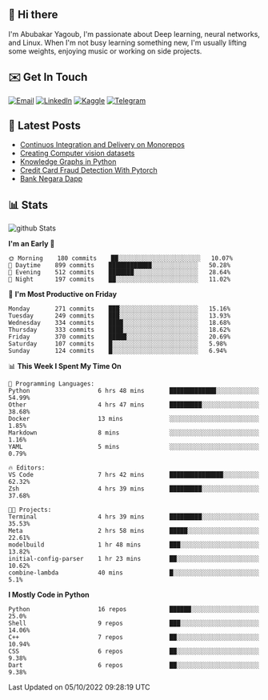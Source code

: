 ## 👋 Hi there

I'm Abubakar Yagoub, I'm passionate about Deep learning, neural networks, and
Linux. When I'm not busy learning something new, I'm usually lifting some
weights, enjoying music or working on side projects.

## ✉️ Get In Touch

[![Email](https://img.shields.io/badge/Email-f1f1f1?style=for-the-badge&logo=gmail&logoColor=0f111a)](mailto:git@blacksuan19.dev)
[![LinkedIn](https://img.shields.io/badge/LinkedIn-0077B5?style=for-the-badge&logo=linkedin&logoColor=white)](https://www.linkedin.com/in/blacksuan19/)
[![Kaggle](https://img.shields.io/badge/Kaggle-5acfff?style=for-the-badge&logo=kaggle&logoColor=white)](http://kaggle.com/abubakaryagob/)
[![Telegram](https://img.shields.io/badge/Telegram-2CA5E0?style=for-the-badge&logo=telegram&logoColor=white)](https://t.me/blacksuan19)

## 📩 Latest Posts

<!-- BLOG-POST-LIST:START -->
- [Continuos Integration and Delivery on Monorepos](https://www.blacksuan19.dev/blog/github-actions-monorepos/)
- [Creating Computer vision datasets](https://www.blacksuan19.dev/blog/creating-datasets/)
- [Knowledge Graphs in Python](https://www.blacksuan19.dev/projects/Knowledge_Graphs/)
- [Credit Card Fraud Detection With Pytorch](https://www.blacksuan19.dev/projects/credit-card-fraud-detection-with-pytorch/)
- [Bank Negara Dapp](https://www.blacksuan19.dev/projects/bank-negara/)
<!-- BLOG-POST-LIST:END -->

## 📊 Stats

![github Stats](https://github-readme-stats.vercel.app/api?username=blacksuan19&theme=github_dark&show_icons=true&count_private=true&custom_title=Github%20Stats&hide_border=true)

<!--START_SECTION:waka-->
**I'm an Early 🐤** 

```text
🌞 Morning    180 commits    ██░░░░░░░░░░░░░░░░░░░░░░░   10.07% 
🌆 Daytime    899 commits    ████████████░░░░░░░░░░░░░   50.28% 
🌃 Evening    512 commits    ███████░░░░░░░░░░░░░░░░░░   28.64% 
🌙 Night      197 commits    ██░░░░░░░░░░░░░░░░░░░░░░░   11.02%

```
📅 **I'm Most Productive on Friday** 

```text
Monday       271 commits    ███░░░░░░░░░░░░░░░░░░░░░░   15.16% 
Tuesday      249 commits    ███░░░░░░░░░░░░░░░░░░░░░░   13.93% 
Wednesday    334 commits    ████░░░░░░░░░░░░░░░░░░░░░   18.68% 
Thursday     333 commits    ████░░░░░░░░░░░░░░░░░░░░░   18.62% 
Friday       370 commits    █████░░░░░░░░░░░░░░░░░░░░   20.69% 
Saturday     107 commits    █░░░░░░░░░░░░░░░░░░░░░░░░   5.98% 
Sunday       124 commits    █░░░░░░░░░░░░░░░░░░░░░░░░   6.94%

```


📊 **This Week I Spent My Time On** 

```text
💬 Programming Languages: 
Python                   6 hrs 48 mins       █████████████░░░░░░░░░░░░   54.99% 
Other                    4 hrs 47 mins       █████████░░░░░░░░░░░░░░░░   38.68% 
Docker                   13 mins             ░░░░░░░░░░░░░░░░░░░░░░░░░   1.85% 
Markdown                 8 mins              ░░░░░░░░░░░░░░░░░░░░░░░░░   1.16% 
YAML                     5 mins              ░░░░░░░░░░░░░░░░░░░░░░░░░   0.79%

🔥 Editors: 
VS Code                  7 hrs 42 mins       ███████████████░░░░░░░░░░   62.32% 
Zsh                      4 hrs 39 mins       █████████░░░░░░░░░░░░░░░░   37.68%

🐱‍💻 Projects: 
Terminal                 4 hrs 39 mins       █████████░░░░░░░░░░░░░░░░   35.53% 
Meta                     2 hrs 58 mins       █████░░░░░░░░░░░░░░░░░░░░   22.61% 
modelbuild               1 hr 48 mins        ███░░░░░░░░░░░░░░░░░░░░░░   13.82% 
initial-config-parser    1 hr 23 mins        ██░░░░░░░░░░░░░░░░░░░░░░░   10.62% 
combine-lambda           40 mins             █░░░░░░░░░░░░░░░░░░░░░░░░   5.1%

```

**I Mostly Code in Python** 

```text
Python                   16 repos            ██████░░░░░░░░░░░░░░░░░░░   25.0% 
Shell                    9 repos             ███░░░░░░░░░░░░░░░░░░░░░░   14.06% 
C++                      7 repos             ██░░░░░░░░░░░░░░░░░░░░░░░   10.94% 
CSS                      6 repos             ██░░░░░░░░░░░░░░░░░░░░░░░   9.38% 
Dart                     6 repos             ██░░░░░░░░░░░░░░░░░░░░░░░   9.38%

```



 Last Updated on 05/10/2022 09:28:19 UTC
<!--END_SECTION:waka-->
